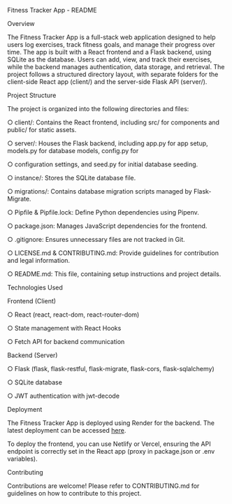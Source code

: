 Fitness Tracker App - README

Overview

The Fitness Tracker App is a full-stack web application designed to help users log exercises, track fitness goals, and manage their progress over time. The app is built with a React frontend and a Flask backend, using SQLite as the database. Users can add, view, and track their exercises, while the backend manages authentication, data storage, and retrieval. The project follows a structured directory layout, with separate folders for the client-side React app (client/) and the server-side Flask API (server/).

Project Structure

The project is organized into the following directories and files:

○ client/: Contains the React frontend, including src/ for components and public/ for static assets.

○ server/: Houses the Flask backend, including app.py for app setup, models.py for database models, config.py for 

○ configuration settings, and seed.py for initial database seeding.

○ instance/: Stores the SQLite database file.

○ migrations/: Contains database migration scripts managed by Flask-Migrate.

○ Pipfile & Pipfile.lock: Define Python dependencies using Pipenv.

○ package.json: Manages JavaScript dependencies for the frontend.

○ .gitignore: Ensures unnecessary files are not tracked in Git.

○ LICENSE.md & CONTRIBUTING.md: Provide guidelines for contribution and legal information.

○ README.md: This file, containing setup instructions and project details.

Technologies Used

Frontend (Client)

○ React (react, react-dom, react-router-dom)

○ State management with React Hooks

○ Fetch API for backend communication

Backend (Server)

○ Flask (flask, flask-restful, flask-migrate, flask-cors, flask-sqlalchemy)

○ SQLite database

○ JWT authentication with jwt-decode

Deployment

The Fitness Tracker App is deployed using Render for the backend. The latest deployment can be accessed [here](https://dashboard.render.com/web/srv-cug6fshopnds73blgeag/deploys/dep-cug6g19opnds73blggig?r=2025-02-03%4006%3A52%3A57%7E2025-02-03%4006%3A58%3A26).

To deploy the frontend, you can use Netlify or Vercel, ensuring the API endpoint is correctly set in the React app (proxy in package.json or .env variables).

Contributing

Contributions are welcome! Please refer to CONTRIBUTING.md for guidelines on how to contribute to this project.
